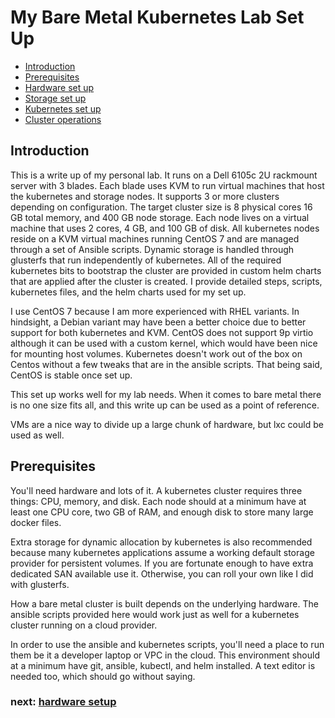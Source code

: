 # My Bare Metal Kubernetes Lab Set Up

* [Introduction](https://github.com/jfelten/My_bare_metal_k8s/blob/master/README.md#introduction)
* [Prerequisites](https://github.com/jfelten/My_bare_metal_k8s/blob/master/README.md#prereq)
* [Hardware set up](https://github.com/jfelten/My_bare_metal_k8s/blob/master/hardware.md)
* [Storage set up](https://github.com/jfelten/My_bare_metal_k8s/blob/master/storage.md)
* [Kubernetes set up](https://github.com/jfelten/My_bare_metal_k8s/blob/master/kubernetes.md)
* [Cluster operations](https://github.com/jfelten/My_bare_metal_k8s/blob/master/clusterops.md)

## <a name="introduction"></a>Introduction

This is a write up of my personal lab. It runs on a Dell 6105c 2U rackmount server with 3 blades. Each blade uses KVM to run virtual machines that host the kubernetes and storage nodes. It supports 3 or more clusters depending on configuration. The target cluster size is 8 physical cores 16 GB total memory, and 400 GB node storage.  Each node lives on a virtual machine that uses 2 cores, 4 GB, and 100 GB of disk. All kubernetes nodes reside on a KVM virtual machines running CentOS 7 and are managed through a set of Ansible scripts. Dynamic storage is handled through glusterfs that run independently of kubernetes. All of the required kubernetes bits to bootstrap the cluster are provided in custom helm charts that are applied after the cluster is created. I provide detailed steps, scripts, kubernetes files, and the helm charts used for my set up.

I use CentOS 7 because I am more experienced with RHEL variants. In hindsight, a Debian variant may have been a better choice due to better support for both kubernetes and KVM. CentOS does not support 9p virtio although it can be used with a custom kernel, which would have been nice for mounting host volumes. Kubernetes doesn't work out of the box on Centos without a few tweaks that are in the ansible scripts.  That being said, CentOS is stable once set up.

This set up works well for my lab needs. When it comes to bare metal there is no one size fits all, and this write up can be used as a point of reference. 

VMs are a nice way to divide up a large chunk of hardware, but lxc could be used as well.

## <a name="prereq"></a>Prerequisites

You'll need hardware and lots of it.  A kubernetes cluster requires three things: CPU, memory, and disk.  Each node should at a minimum have at least one CPU core, two GB of RAM, and enough disk to store many large docker files.  

Extra storage for dynamic allocation by kubernetes is also recommended because many kubernetes applications assume a working default storage provider for persistent volumes.  If you are fortunate enough to have extra dedicated SAN available use it.  Otherwise, you can roll your own like I did with glusterfs.

How a bare metal cluster is built depends on the underlying hardware.  The ansible scripts provided here would work just as well for a kubernetes cluster running on a cloud provider.

In order to use the ansible and kubernetes scripts, you'll need a place to run them be it a developer laptop or VPC in the cloud.  This environment should at a minimum have git, ansible, kubectl, and helm installed.  A text editor is needed too, which should go without saying.

### next: [hardware setup](https://github.com/jfelten/My_bare_metal_k8s/blob/master/hardware.md)
